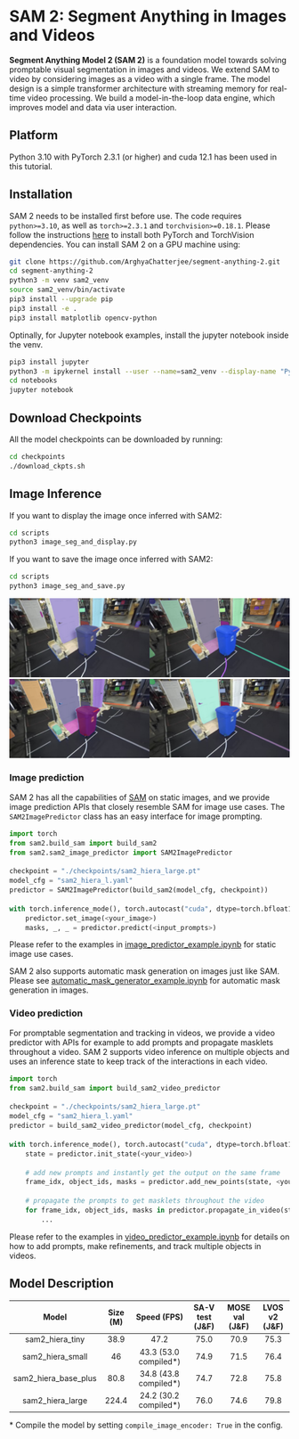# SAM 2: Segment Anything in Images and Videos

**Segment Anything Model 2 (SAM 2)** is a foundation model towards solving promptable visual segmentation in images and videos. We extend SAM to video by considering images as a video with a single frame. The model design is a simple transformer architecture with streaming memory for real-time video processing. We build a model-in-the-loop data engine, which improves model and data via user interaction.

## Platform
Python 3.10 with PyTorch 2.3.1 (or higher) and cuda 12.1 has been used in this tutorial. 

## Installation

SAM 2 needs to be installed first before use. The code requires `python>=3.10`, as well as `torch>=2.3.1` and `torchvision>=0.18.1`. Please follow the instructions [here](https://pytorch.org/get-started/locally/) to install both PyTorch and TorchVision dependencies. You can install SAM 2 on a GPU machine using:

```bash
git clone https://github.com/ArghyaChatterjee/segment-anything-2.git
cd segment-anything-2
python3 -m venv sam2_venv
source sam2_venv/bin/activate
pip3 install --upgrade pip
pip3 install -e .
pip3 install matplotlib opencv-python
```
Optinally, for Jupyter notebook examples, install the jupyter notebook inside the venv.
```bash
pip3 install jupyter
python3 -m ipykernel install --user --name=sam2_venv --display-name "Python (sam2_venv)"
cd notebooks
jupyter notebook
```
## Download Checkpoints

All the model checkpoints can be downloaded by running:

```bash
cd checkpoints
./download_ckpts.sh
```

## Image Inference
If you want to display the image once inferred with SAM2:
```bash
cd scripts
python3 image_seg_and_display.py
```

If you want to save the image once inferred with SAM2:
```bash
cd scripts
python3 image_seg_and_save.py
```

<div style="display: flex; flex-wrap: wrap;">
  <div style="flex: 50%; max-width: 50%;">
    <img src="assets/sam2_b+.png" alt="Image 1" style="width:100%">
  </div>
  <div style="flex: 50%; max-width: 50%;">
    <img src="assets/sam2_l.png" alt="Image 2" style="width:100%">
  </div>
  <div style="flex: 50%; max-width: 50%;">
    <img src="assets/sam2_s.png" alt="Image 3" style="width:100%">
  </div>
  <div style="flex: 50%; max-width: 50%;">
    <img src="assets/sam2_t.png" alt="Image 4" style="width:100%">
  </div>
</div>

### Image prediction

SAM 2 has all the capabilities of [SAM](https://github.com/facebookresearch/segment-anything) on static images, and we provide image prediction APIs that closely resemble SAM for image use cases. The `SAM2ImagePredictor` class has an easy interface for image prompting.

```python
import torch
from sam2.build_sam import build_sam2
from sam2.sam2_image_predictor import SAM2ImagePredictor

checkpoint = "./checkpoints/sam2_hiera_large.pt"
model_cfg = "sam2_hiera_l.yaml"
predictor = SAM2ImagePredictor(build_sam2(model_cfg, checkpoint))

with torch.inference_mode(), torch.autocast("cuda", dtype=torch.bfloat16):
    predictor.set_image(<your_image>)
    masks, _, _ = predictor.predict(<input_prompts>)
```

Please refer to the examples in [image_predictor_example.ipynb](./notebooks/image_predictor_example.ipynb) for static image use cases.

SAM 2 also supports automatic mask generation on images just like SAM. Please see [automatic_mask_generator_example.ipynb](./notebooks/automatic_mask_generator_example.ipynb) for automatic mask generation in images.

### Video prediction

For promptable segmentation and tracking in videos, we provide a video predictor with APIs for example to add prompts and propagate masklets throughout a video. SAM 2 supports video inference on multiple objects and uses an inference state to keep track of the interactions in each video.

```python
import torch
from sam2.build_sam import build_sam2_video_predictor

checkpoint = "./checkpoints/sam2_hiera_large.pt"
model_cfg = "sam2_hiera_l.yaml"
predictor = build_sam2_video_predictor(model_cfg, checkpoint)

with torch.inference_mode(), torch.autocast("cuda", dtype=torch.bfloat16):
    state = predictor.init_state(<your_video>)

    # add new prompts and instantly get the output on the same frame
    frame_idx, object_ids, masks = predictor.add_new_points(state, <your_prompts>):

    # propagate the prompts to get masklets throughout the video
    for frame_idx, object_ids, masks in predictor.propagate_in_video(state):
        ...
```

Please refer to the examples in [video_predictor_example.ipynb](./notebooks/video_predictor_example.ipynb) for details on how to add prompts, make refinements, and track multiple objects in videos.

## Model Description

|      **Model**       | **Size (M)** |    **Speed (FPS)**     | **SA-V test (J&F)** | **MOSE val (J&F)** | **LVOS v2 (J&F)** |
| :------------------: | :----------: | :--------------------: | :-----------------: | :----------------: | :---------------: |
|   sam2_hiera_tiny    |     38.9     |          47.2          |        75.0         |        70.9        |       75.3        |
|   sam2_hiera_small   |      46      | 43.3 (53.0 compiled\*) |        74.9         |        71.5        |       76.4        |
| sam2_hiera_base_plus |     80.8     | 34.8 (43.8 compiled\*) |        74.7         |        72.8        |       75.8        |
|   sam2_hiera_large   |    224.4     | 24.2 (30.2 compiled\*) |        76.0         |        74.6        |       79.8        |

\* Compile the model by setting `compile_image_encoder: True` in the config.




